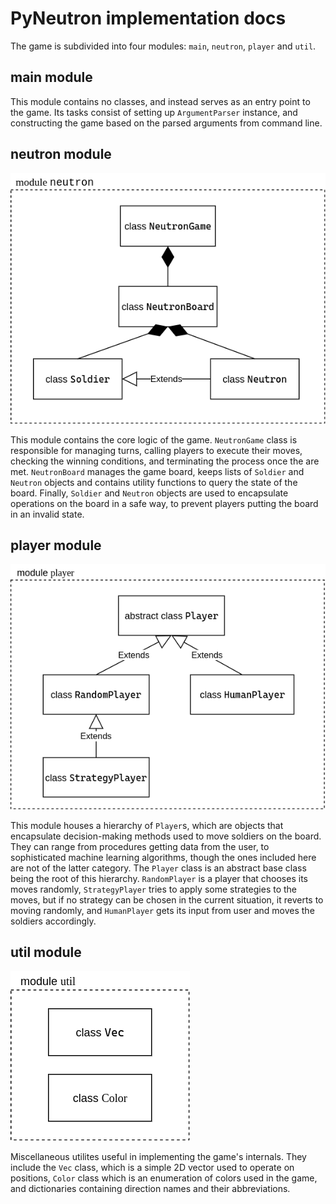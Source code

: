 # PyNeutron implementation docs
The game is subdivided into four modules: `main`, `neutron`, `player` and `util`.

## main module
This module contains no classes, and instead serves as an entry point to the
game. Its tasks consist of setting up `ArgumentParser` instance, and
constructing the game based on the parsed arguments from command line.

## neutron module
![`neutron` module class diagram](diagrams/neutron.png)

This module contains the core logic of the game. `NeutronGame` class is
responsible for managing turns, calling players to execute their moves,
checking the winning conditions, and terminating the process once the are met.
`NeutronBoard` manages the game board, keeps lists of `Soldier` and `Neutron`
objects and contains utility functions to query the state of the board.
Finally, `Soldier` and `Neutron` objects are used to encapsulate operations
on the board in a safe way, to prevent players putting the board in an invalid
state.

## player module
![`player` module class diagram](diagrams/player.png)

This module houses a hierarchy of `Player`s, which are objects that encapsulate
decision-making methods used to move soldiers on the board. They can range
from procedures getting data from the user, to sophisticated machine learning
algorithms, though the ones included here are not of the latter category. The
`Player` class is an abstract base class being the root of this hierarchy.
`RandomPlayer` is a player that chooses its moves randomly, `StrategyPlayer`
tries to apply some strategies to the moves, but if no strategy can be chosen
in the current situation, it reverts to moving randomly, and `HumanPlayer`
gets its input from user and moves the soldiers accordingly.

## util module
![`util` module class diagram](diagrams/util.png)

Miscellaneous utilites useful in implementing the game's internals. They include
the `Vec` class, which is a simple 2D vector used to operate on positions, `Color`
class which is an enumeration of colors used in the game, and dictionaries
containing direction names and their abbreviations.